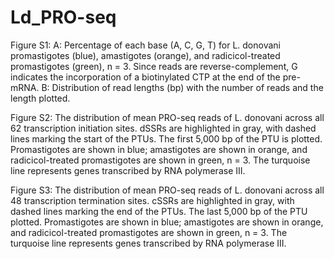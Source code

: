 # Ld_PRO-seq

Figure S1: A: Percentage of each base (A, C, G, T) for L. donovani promastigotes (blue), amastigotes (orange), and radicicol-treated promastigotes (green), n = 3. Since reads are reverse-complement, G indicates the incorporation of a biotinylated CTP at the end of the pre-mRNA. B: Distribution of read lengths (bp) with the number of reads and the length plotted. 

Figure S2: The distribution of mean PRO-seq reads of L. donovani across all 62 transcription initiation sites. dSSRs are highlighted in gray, with dashed lines marking the start of the PTUs. The first 5,000 bp of the PTU is plotted. Promastigotes are shown in blue; amastigotes are shown in orange, and radicicol-treated promastigotes are shown in green, n = 3. The turquoise line represents genes transcribed by RNA polymerase III. 

Figure S3: The distribution of mean PRO-seq reads of L. donovani across all 48 transcription termination sites. cSSRs are highlighted in gray, with dashed lines marking the end of the PTUs. The last 5,000 bp of the PTU plotted. Promastigotes are shown in blue; amastigotes are shown in orange, and radicicol-treated promastigotes are shown in green, n = 3. The turquoise line represents genes transcribed by RNA polymerase III.
